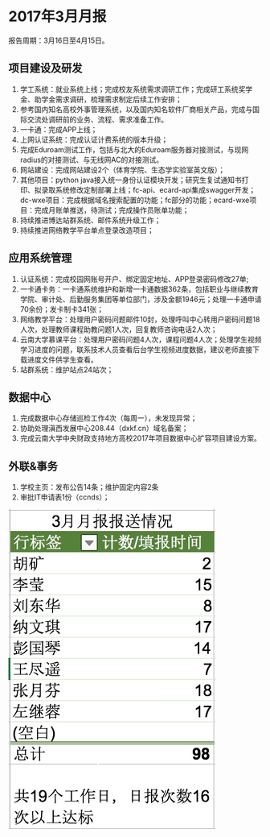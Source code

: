 # 2017年3月月报
报告周期：3月16日至4月15日。

## 项目建设及研发

1. 学工系统：就业系统上线；完成校友系统需求调研工作；完成研工系统奖学金、助学金需求调研，梳理需求制定后续工作安排；
2. 参考国内知名高校外事管理系统，以及国内知名软件厂商相关产品，完成与国际交流处调研前的业务、流程、需求准备工作。
3. 一卡通：完成APP上线；
4. 上网认证系统：完成认证计费系统的版本升级；
5. 完成Eduroam测试工作，包括与北大的Eduroam服务器对接测试，与现网radius的对接测试、与无线网AC的对接测试。
6. 网站建设：完成网站建设2个（体育学院、生态学实验室英文版）；
7. 其他项目：python java接入统一身份认证模块开发；研究生复试通知书打印、拟录取系统修改定制部署上线；fc-api、ecard-api集成swagger开发；dc-wxe项目：完成根据域名搜索配置的功能；fc部分的功能；ecard-wxe项目：完成月账单推送，待测试；完成操作员账单功能；
8. 持续推进博达站群系统、邮件系统升级工作；
9. 持续推进网络教学平台单点登录改造项目；

## 应用系统管理


1. 认证系统：完成校园网账号开户、绑定固定地址、APP登录密码修改27单;
2. 一卡通卡务：一卡通系统维护和新增一卡通数据362条，包括职业与继续教育学院、审计处、后勤服务集团等单位部门，涉及金额1946元；处理一卡通申请70余份；发卡制卡341张；
3. 网络教学平台：处理用户密码问题邮件10封，处理呼叫中心转用户密码问题18人次，处理教师课程助教问题1人次，回复教师咨询电话2人次；
4. 云南大学慕课平台：处理用户密码问题4人次，课程问题4人次；处理学生视频学习进度的问题，联系技术人员查看后台学生视频进度数据，建议老师直接下载进度文件供学生查看。
5. 站群系统：维护站点24站次；

## 数据中心

1. 完成数据中心存储巡检工作4次（每周一），未发现异常；
2. 协助处理滇西发展中心208.44（dxkf.cn）域名备案；
3. 完成云南大学中央财政支持地方高校2017年项目数据中心扩容项目建设方案。

## 外联&事务

1. 学校主页：发布公告14条；维护固定内容2条
2. 审批IT申请表1份（ccnds）；


![](media/14924823401935.jpg)


